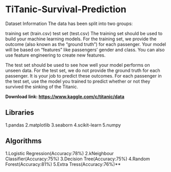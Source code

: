 # TiTanic-Survival-Prediction
Dataset Information
The data has been split into two groups:

training set (train.csv)
test set (test.csv)
The training set should be used to build your machine learning models. For the training set, we provide the outcome (also known as the “ground truth”) for each passenger. Your model will be based on “features” like passengers’ gender and class. You can also use feature engineering to create new features.

The test set should be used to see how well your model performs on unseen data. For the test set, we do not provide the ground truth for each passenger. It is your job to predict these outcomes. For each passenger in the test set, use the model you trained to predict whether or not they survived the sinking of the Titanic.

**Download link: https://www.kaggle.com/c/titanic/data**


## Libraries
1.pandas
2.matplotlib
3.seaborn
4.scikit-learn
5.numpy
## Algorithms
1.Logistic Regression(Accuracy:78%)
2.kNeighbour Classifier(Accuracy:75%)
3.Decision Tree(Accuracy:75%)
4.Random Forest(Accuracy:81%)
5.Extra Tress(Accuracy:76%)**
 
